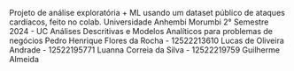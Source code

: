 Projeto de análise exploratória + ML usando um dataset público de ataques cardíacos, feito no colab.
Universidade Anhembi Morumbi 2° Semestre 2024 - UC Análises Descritivas e Modelos Analíticos para problemas de negócios
Pedro Henrique Flores da Rocha - 12522213610
Lucas de Oliveira Andrade - 12522195771
Luanna Correia da Silva - 12522219759
Guilherme Almeida
